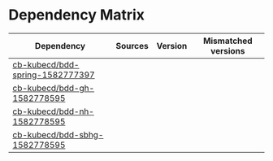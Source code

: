 # Dependency Matrix

Dependency | Sources | Version | Mismatched versions
---------- | ------- | ------- | -------------------
[cb-kubecd/bdd-spring-1582777397](https://github.com/cb-kubecd/bdd-spring-1582777397.git) |  | []() | 
[cb-kubecd/bdd-gh-1582778595](https://github.com/cb-kubecd/bdd-gh-1582778595.git) |  | []() | 
[cb-kubecd/bdd-nh-1582778595](https://github.com/cb-kubecd/bdd-nh-1582778595.git) |  | []() | 
[cb-kubecd/bdd-sbhg-1582778595](https://github.com/cb-kubecd/bdd-sbhg-1582778595.git) |  | []() | 
